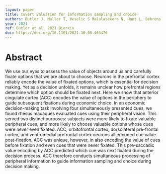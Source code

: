```yaml
---
layout: paper
title: Covert valuation for information sampling and choice
authors: Butler J, Muller T, Veselic S Malalasekera N, Hunt L, Behrens T Kennerley S
year: 2021
ref: Butler et al. 2021 Biorxiv
doi: https://doi.org/10.1101/2021.10.08.463476
---
```


# Abstract

We use our eyes to assess the value of objects around us and carefully fixate options that we are about to choose. Neurons in the prefrontal cortex reliably encode the value of fixated options, which is essential for decision making. Yet as a decision unfolds, it remains unclear how prefrontal regions determine which option should be fixated next. Here we show that anterior cingulate cortex (ACC) encodes the value of options in the periphery to guide subsequent fixations during economic choice. In an economic decision-making task involving four simultaneously presented cues, we found rhesus macaques evaluated cues using their peripheral vision. This served two distinct purposes: subjects were more likely to fixate valuable peripheral cues, and more likely to choose valuable options whose cues were never even fixated. ACC, orbitofrontal cortex, dorsolateral pre-frontal cortex, and ventromedial prefrontal cortex neurons all encoded cue value post-fixation. ACC was unique, however, in also encoding the value of cues before fixation and even cues that were never fixated. This pre-saccadic value encoding by ACC predicted which cue was next fixated during the decision process. ACC therefore conducts simultaneous processing of peripheral information to guide information sampling and choice during decision making.